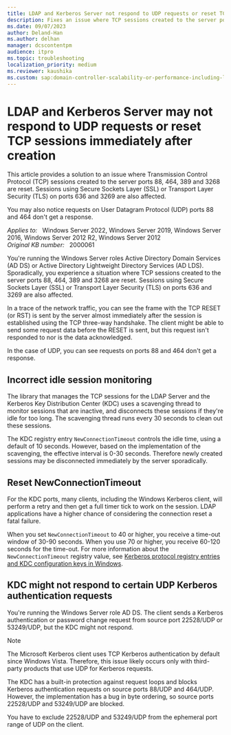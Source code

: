 ```yaml
---
title: LDAP and Kerberos Server not respond to UDP requests or reset TCP sessions
description: Fixes an issue where TCP sessions created to the server ports 88, 464, 389 and 3268 are reset. Sessions using Secure Sockets Layer or Transport Layer Security on ports 636 and 3269 are also affected.
ms.date: 09/07/2023
author: Deland-Han
ms.author: delhan
manager: dcscontentpm
audience: itpro
ms.topic: troubleshooting
localization_priority: medium
ms.reviewer: kaushika
ms.custom: sap:domain-controller-scalability-or-performance-including-ldap, csstroubleshoot
---
```

# LDAP and Kerberos Server may not respond to UDP requests or reset TCP sessions immediately after creation

This article provides a solution to an issue where Transmission Control Protocol (TCP) sessions created to the server ports 88, 464, 389 and 3268 are reset. Sessions using Secure Sockets Layer (SSL) or Transport Layer Security (TLS) on ports 636 and 3269 are also affected.

You may also notice requests on User Datagram Protocol (UDP) ports 88 and 464 don't get a response.

_Applies to:_ &nbsp; Windows Server 2022, Windows Server 2019, Windows Server 2016, Windows Server 2012 R2, Windows Server 2012  
_Original KB number:_ &nbsp; 2000061

You're running the Windows Server roles Active Directory Domain Services (AD DS) or Active Directory Lightweight Directory Services (AD LDS). Sporadically, you experience a situation where TCP sessions created to the server ports 88, 464, 389 and 3268 are reset. Sessions using Secure Sockets Layer (SSL) or Transport Layer Security (TLS) on ports 636 and 3269 are also affected.

In a trace of the network traffic, you can see the frame with the TCP RESET (or RST) is sent by the server almost immediately after the session is established using the TCP three-way handshake. The client might be able to send some request data before the RESET is sent, but this request isn't responded to nor is the data acknowledged.

In the case of UDP, you can see requests on ports 88 and 464 don't get a response.

## Incorrect idle session monitoring

The library that manages the TCP sessions for the LDAP Server and the Kerberos Key Distribution Center (KDC) uses a scavenging thread to monitor sessions that are inactive, and disconnects these sessions if they're idle for too long. The scavenging thread runs every 30 seconds to clean out these sessions.

The KDC registry entry `NewConnectionTimeout` controls the idle time, using a default of 10 seconds. However, based on the implementation of the scavenging, the effective interval is 0-30 seconds. Therefore newly created sessions may be disconnected immediately by the server sporadically.

## Reset NewConnectionTimeout

For the KDC ports, many clients, including the Windows Kerberos client, will perform a retry and then get a full timer tick to work on the session. LDAP applications have a higher chance of considering the connection reset a fatal failure.

When you set `NewConnectionTimeout` to 40 or higher, you receive a time-out window of 30-90 seconds. When you use 70 or higher, you receive 60-120 seconds for the time-out. For more information about the `NewConnectionTimeout` registry value, see [Kerberos protocol registry entries and KDC configuration keys in Windows](../windows-security/kerberos-protocol-registry-kdc-configuration-keys.md).

## KDC might not respond to certain UDP Kerberos authentication requests

You're running the Windows Server role AD DS. The client sends a Kerberos authentication or password change request from source port 22528/UDP or 53249/UDP, but the KDC might not respond.

> [!NOTE]
> The Microsoft Kerberos client uses TCP Kerberos authentication by default since Windows Vista. Therefore, this issue likely occurs only with third-party products that use UDP for Kerberos requests.

The KDC has a built-in protection against request loops and blocks Kerberos authentication requests on source ports 88/UDP and 464/UDP. However, the implementation has a bug in byte ordering, so source ports 22528/UDP and 53249/UDP are blocked.

You have to exclude 22528/UDP and 53249/UDP from the ephemeral port range of UDP on the client.

